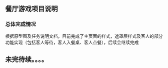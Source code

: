 ## 餐厅游戏项目说明

### 总体完成情况
根据原型图及任务说明文档，目前完成了主页面的样式，遮罩层样式及客人的部分功能实现（包括客人等待，客人入餐桌、客人点餐），后续会继续完成



## 未完待续。。。。
